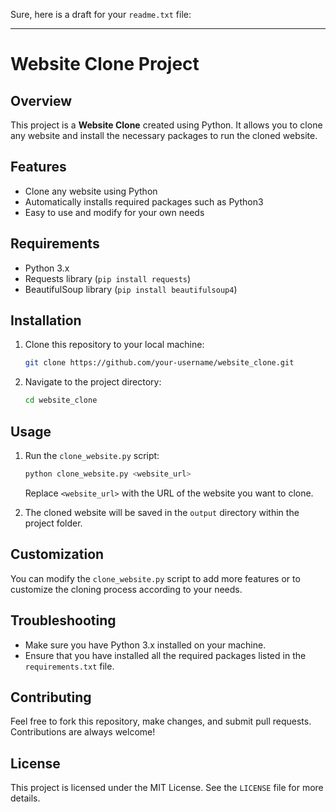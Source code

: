 Sure, here is a draft for your `readme.txt` file:

---

# Website Clone Project

## Overview

This project is a **Website Clone** created using Python. It allows you to clone any website and install the necessary packages to run the cloned website.

## Features

- Clone any website using Python
- Automatically installs required packages such as Python3
- Easy to use and modify for your own needs

## Requirements

- Python 3.x
- Requests library (`pip install requests`)
- BeautifulSoup library (`pip install beautifulsoup4`)

## Installation

1. Clone this repository to your local machine:
    ```sh
    git clone https://github.com/your-username/website_clone.git
    ```

2. Navigate to the project directory:
    ```sh
    cd website_clone
    ```


## Usage

1. Run the `clone_website.py` script:
    ```sh
    python clone_website.py <website_url>
    ```

    Replace `<website_url>` with the URL of the website you want to clone.

2. The cloned website will be saved in the `output` directory within the project folder.

## Customization

You can modify the `clone_website.py` script to add more features or to customize the cloning process according to your needs.

## Troubleshooting

- Make sure you have Python 3.x installed on your machine.
- Ensure that you have installed all the required packages listed in the `requirements.txt` file.

## Contributing

Feel free to fork this repository, make changes, and submit pull requests. Contributions are always welcome!

## License

This project is licensed under the MIT License. See the `LICENSE` file for more details.

